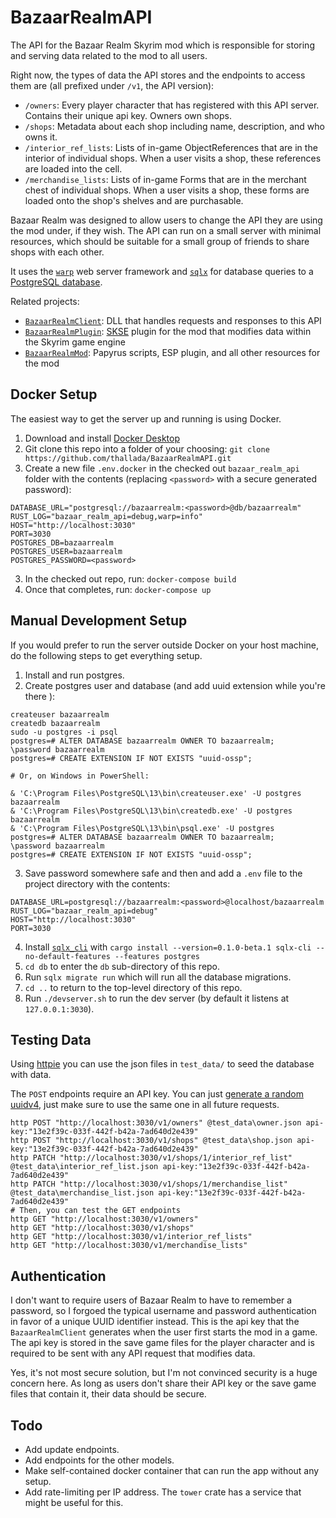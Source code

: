 # BazaarRealmAPI

The API for the Bazaar Realm Skyrim mod which is responsible for storing and
serving data related to the mod to all users.

Right now, the types of data the API stores and the endpoints to access them
are (all prefixed under `/v1`, the API version):

- `/owners`: Every player character that has registered with this API server.
  Contains their unique api key. Owners own shops.
- `/shops`: Metadata about each shop including name, description, and who owns
  it.
- `/interior_ref_lists`: Lists of in-game ObjectReferences that are in the
  interior of individual shops. When a user visits a shop, these references
  are loaded into the cell.
- `/merchandise_lists`: Lists of in-game Forms that are in the merchant chest
  of individual shops. When a user visits a shop, these forms are loaded
  onto the shop's shelves and are purchasable.

Bazaar Realm was designed to allow users to change the API they are using the
mod under, if they wish. The API can run on a small server with minimal
resources, which should be suitable for a small group of friends to share
shops with each other.

It uses the [`warp`](https://crates.io/crates/warp) web server framework and
[`sqlx`](https://crates.io/crates/sqlx) for database queries to a [PostgreSQL
database](https://www.postgresql.org).

Related projects:

- [`BazaarRealmClient`](https://github.com/thallada/BazaarRealmClient): DLL that
  handles requests and responses to this API
- [`BazaarRealmPlugin`](https://github.com/thallada/BazaarRealmPlugin):
  [SKSE](https://skse.silverlock.org/) plugin for the mod that modifies data
  within the Skyrim game engine
- [`BazaarRealmMod`](https://github.com/thallada/BazaarRealmMod): Papyrus
  scripts, ESP plugin, and all other resources for the mod

## Docker Setup

The easiest way to get the server up and running is using Docker.

1. Download and install [Docker Desktop](https://www.docker.com/get-started)
2. Git clone this repo into a folder of your choosing: `git clone https://github.com/thallada/BazaarRealmAPI.git`
3. Create a new file `.env.docker` in the checked out `bazaar_realm_api`
   folder with the contents (replacing `<password>` with a secure generated
   password):

```
DATABASE_URL="postgresql://bazaarrealm:<password>@db/bazaarrealm"
RUST_LOG="bazaar_realm_api=debug,warp=info"
HOST="http://localhost:3030"
PORT=3030
POSTGRES_DB=bazaarrealm
POSTGRES_USER=bazaarrealm
POSTGRES_PASSWORD=<password>
```

3. In the checked out repo, run: `docker-compose build`
4. Once that completes, run: `docker-compose up`

## Manual Development Setup

If you would prefer to run the server outside Docker on your host machine, do
the following steps to get everything setup.

1. Install and run postgres.
2. Create postgres user and database (and add uuid extension while you're there
   ):

```
createuser bazaarrealm
createdb bazaarrealm
sudo -u postgres -i psql
postgres=# ALTER DATABASE bazaarrealm OWNER TO bazaarrealm;
\password bazaarrealm
postgres=# CREATE EXTENSION IF NOT EXISTS "uuid-ossp";

# Or, on Windows in PowerShell:

& 'C:\Program Files\PostgreSQL\13\bin\createuser.exe' -U postgres bazaarrealm
& 'C:\Program Files\PostgreSQL\13\bin\createdb.exe' -U postgres bazaarrealm
& 'C:\Program Files\PostgreSQL\13\bin\psql.exe' -U postgres
postgres=# ALTER DATABASE bazaarrealm OWNER TO bazaarrealm;
\password bazaarrealm
postgres=# CREATE EXTENSION IF NOT EXISTS "uuid-ossp";
```

3. Save password somewhere safe and then and add a `.env` file to the project
   directory with the contents:

```
DATABASE_URL=postgresql://bazaarrealm:<password>@localhost/bazaarrealm
RUST_LOG="bazaar_realm_api=debug"
HOST="http://localhost:3030"
PORT=3030
```

4. Install
   [`sqlx_cli`](https://github.com/launchbadge/sqlx/tree/master/sqlx-cli) with
   `cargo install --version=0.1.0-beta.1 sqlx-cli --no-default-features --features postgres`
5. `cd db` to enter the `db` sub-directory of this repo.
6. Run `sqlx migrate run` which will run all the database migrations.
7. `cd ..` to return to the top-level directory of this repo.
8. Run `./devserver.sh` to run the dev server (by default it listens at
   `127.0.0.1:3030`).

## Testing Data

Using [httpie](https://httpie.org/) you can use the json files in
`test_data/` to seed the database with data.

The `POST` endpoints require an API key. You can just [generate a random
uuidv4](https://www.uuidgenerator.net/version4), just make sure to use the
same one in all future requests.

```
http POST "http://localhost:3030/v1/owners" @test_data\owner.json api-key:"13e2f39c-033f-442f-b42a-7ad640d2e439"
http POST "http://localhost:3030/v1/shops" @test_data\shop.json api-key:"13e2f39c-033f-442f-b42a-7ad640d2e439"
http PATCH "http://localhost:3030/v1/shops/1/interior_ref_list" @test_data\interior_ref_list.json api-key:"13e2f39c-033f-442f-b42a-7ad640d2e439"
http PATCH "http://localhost:3030/v1/shops/1/merchandise_list" @test_data\merchandise_list.json api-key:"13e2f39c-033f-442f-b42a-7ad640d2e439"
# Then, you can test the GET endpoints
http GET "http://localhost:3030/v1/owners"
http GET "http://localhost:3030/v1/shops"
http GET "http://localhost:3030/v1/interior_ref_lists"
http GET "http://localhost:3030/v1/merchandise_lists"
```

## Authentication

I don't want to require users of Bazaar Realm to have to remember a password,
so I forgoed the typical username and password authentication in favor of a
unique UUID identifier instead. This is the api key that the
`BazaarRealmClient` generates when the user first starts the mod in a game.
The api key is stored in the save game files for the player character and is
required to be sent with any API request that modifies data.

Yes, it's not most secure solution, but I'm not convinced security is a huge
concern here. As long as users don't share their API key or the save game
files that contain it, their data should be secure.

## Todo

- Add update endpoints.
- Add endpoints for the other models.
- Make self-contained docker container that can run the app without any setup.
- Add rate-limiting per IP address. The `tower` crate has a service that might
  be useful for this.

